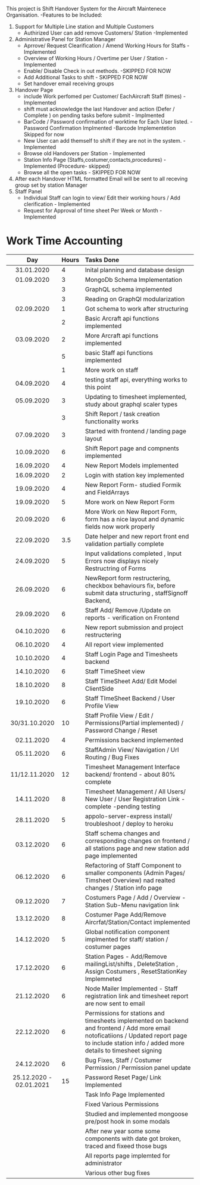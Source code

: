 This project is Shift Handover System for the Aircraft Maintenece Organisation. 
-Features to be Included:
1. Support for Multiple Line station and Multiple Customers
    - Authirized User can add remove Customers/ Station -Implemented
2. Administrative Panel for Station Manager
    - Aprrove/ Request Clearification / Amend Working Hours for Staffs -Implemented
    - Overview of Working Hours / Overtime per User / Station - Implemented
    - Enable/ Disable Check in out methods. -SKIPPED FOR NOW
    - Add Additional Tasks to shift - SKIPPED FOR NOW
    - Set handover email receiving groups
3. Handover Page
    -  include Work perfomed per Customer/ EachAircraft  Staff (times) - Implemented
    -  shift must acknowledge the last Handover and action (Defer / Complete ) on pending tasks before submit - Implmented
    -  BarCode / Password  confirmation of worktime for Each User listed. - Password Confirmation Implmented -Barcode Implementetion Skipped for now
    -  New User can add themself to shift if they are not in the system. - Implemented 
    -  Browse old Handovers per Station - Implemented
    -  Station Info Page (Staffs,costumer,contacts,procedures) -Implemented (Procedure- skipped)
    -  Browse all the open tasks - SKIPPED FOR NOW
6. After each Handover HTML formatted Email will be sent to all receving group set by station Manager
7. Staff Panel 
    - Individual Staff can login  to view/ Edit their working hours / Add clerification - Implemented
    - Request for Approval of time sheet Per Week  or Month -Implemented
    
# Work Time Accounting

| Day        | Hours| Tasks Done                          |
| :---------:|:-----| :-----------------------------------|
| 31.01.2020 | 4    | Inital planning and database design |
| 01.09.2020 | 3    | MongoDb Schema Implementation       |       
|            | 3    | GraphQL schema  implemented         |
|            | 3    | Reading on GraphQl modularization   |
| 02.09.2020 | 1    | Got schema to work after structuring|
|            | 2    | Basic Arcraft api functions implemented   |
| 03.09.2020 | 2    | More Arcraft api functions implemented   |
|            | 5    | basic Staff api functions implemented     |
|            | 1    | More work on staff |
| 04.09.2020 | 4    | testing staff api, everything works to this point |
| 05.09.2020 | 3    | Updating to timesheet implemented, study about graphql scaler types |
|            | 3    | Shift Report / task creation functionality works | 
|07.09.2020  | 3    | Started with frontend / landing page layout | 
|10.09.2020  | 6    | Shift Report page and compnents implemented |
|16.09.2020  | 4    | New Report Models implemented |
|16.09.2020  | 2    | Login with station key implemented  |
|19.09.2020  | 4    | New Report Form- studied Formik and FieldArrays |
|19.09.2020  | 5    | More work on New Report Form |
|20.09.2020  | 6    | More Work on New Report Form, form has a nice layout and dynamic fields now work properly |
|22.09.2020  | 3.5  | Date helper and new report front end validation partially complete | 
|24.09.2020  | 5    | Input validations completed , Input Errors now displays nicely Restructring of Forms|
|26.09.2020  | 6    | NewReport form restructering, checkbox behaviours fix, before submit data structuring , staffSignoff Backend, |
|29.09.2020  | 6    | Staff Add/ Remove /Update on reports - verification on Frontend |
|04.10.2020  | 6    | New report submission and project restructering|
|06.10.2020  | 4    | All report view implemented |
|10.10.2020  | 4    | Staff Login Page and Timesheets backend |
|14.10.2020  | 6    | Staff TimeSheet view |
|18.10.2020  | 8    | Staff TimeSheet Add/ Edit Model ClientSide|
|19.10.2020  | 6    | Staff TImeSheet Backend / User Profile View |
|30/31.10.2020  | 10   | Staff Profile View / Edit / Permissions(Partial implemented) / Password Change / Reset
|02.11.2020  | 4    | Permissions backend implemented |
|05.11.2020  | 6    | StaffAdmin View/ Navigation / Url Routing / Bug Fixes |
|11/12.11.2020 | 12 | Timesheet Management Interface backend/ frontend - about 80% complete
|14.11.2020  | 8    | Timesheet Management / All Users/ New User / User Registration Link -complete -pending testing
|28.11.2020 | 5  | appolo-server-express install/ troubleshoot / deploy to heroku |
|03.12.2020 | 6 | Staff schema changes and corresponding changes on frontend / all stations page and new station add page implemented |
|06.12.2020 | 6 | Refactoring of Staff Component to smaller components (Admin Pages/ Timsheet Overview) nad realted changes / Station info page |
|09.12.2020 | 7 | Costumers    Page / Add / Overview - Station Sub-Menu navigation link|
|13.12.2020 | 8 | Costumer Page Add/Remove Aircrfat/Station/Contact implemented
|14.12.2020 | 5 | Global notification component implmented for staff/ station / costumer pages |
|17.12.2020 | 6 | Station Pages - Add/Remove mailingList/shifts , DeleteStation , Assign Costumers , ResetStationKey Implemneted | 
|21.12.2020 | 6 | Node Mailer Implemented - Staff registration link and timesheet report are now sent to email |
|22.12.2020 | 6 | Permissions for stations and timesheets implemented on backend and frontend / Add more email notoficatiions / Updated report page to include station info / added more details to timesheet signing
|24.12.2020 | 6 | Bug Fixes, Staff / Costumer Permission / Permission panel update |
|25.12.2020 - 02.01.2021 | 15 |Password Reset Page/ Link Implemented | 
||| Task Info Page Implemented
||| Fixed Various Permissions 
||| Studied and implemented mongoose pre/post hook in some modals
||| After new year some some components with date got broken, traced and fixeed those bugs
||| All reports page implemted for administrator
||| Various other bug fixes

